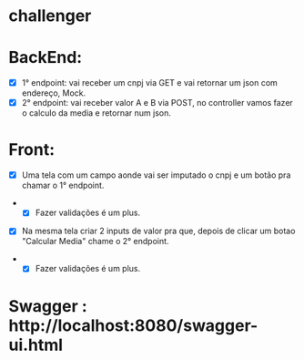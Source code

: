 # challenger

# BackEnd:
* [x] 1° endpoint: vai receber um cnpj via GET e vai retornar um json com endereço, Mock.
* [x] 2° endpoint: vai receber valor A e B via POST, no controller vamos fazer o calculo da media e retornar num json.
# Front:
* [x] Uma tela com um campo aonde vai ser imputado o cnpj e um botão pra chamar o 1° endpoint.
* * [x]  Fazer validações é um plus.
*  [x] Na mesma tela criar 2 inputs de valor pra que, depois de clicar um botao "Calcular Media" chame o 2° endpoint.
*  *  [x] Fazer validações é um plus.
# Swagger : http://localhost:8080/swagger-ui.html
